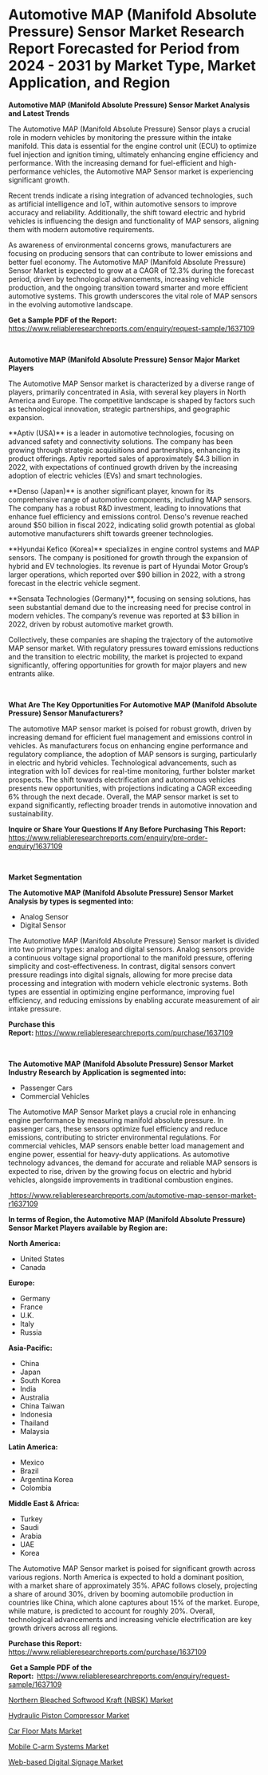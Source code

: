 <p><h1>Automotive MAP (Manifold Absolute Pressure) Sensor Market Research Report Forecasted for Period from 2024 -  2031 by Market Type, Market Application, and Region</h1></p><p><strong>Automotive MAP (Manifold Absolute Pressure) Sensor Market Analysis and Latest Trends</strong></p>
<p><p>The Automotive MAP (Manifold Absolute Pressure) Sensor plays a crucial role in modern vehicles by monitoring the pressure within the intake manifold. This data is essential for the engine control unit (ECU) to optimize fuel injection and ignition timing, ultimately enhancing engine efficiency and performance. With the increasing demand for fuel-efficient and high-performance vehicles, the Automotive MAP Sensor market is experiencing significant growth.</p><p>Recent trends indicate a rising integration of advanced technologies, such as artificial intelligence and IoT, within automotive sensors to improve accuracy and reliability. Additionally, the shift toward electric and hybrid vehicles is influencing the design and functionality of MAP sensors, aligning them with modern automotive requirements. </p><p>As awareness of environmental concerns grows, manufacturers are focusing on producing sensors that can contribute to lower emissions and better fuel economy. The Automotive MAP (Manifold Absolute Pressure) Sensor Market is expected to grow at a CAGR of 12.3% during the forecast period, driven by technological advancements, increasing vehicle production, and the ongoing transition toward smarter and more efficient automotive systems. This growth underscores the vital role of MAP sensors in the evolving automotive landscape.</p></p>
<p><strong>Get a Sample PDF of the Report:&nbsp;</strong> <a href="https://www.reliableresearchreports.com/enquiry/request-sample/1637109">https://www.reliableresearchreports.com/enquiry/request-sample/1637109</a></p>
<p>&nbsp;</p>
<p><strong>Automotive MAP (Manifold Absolute Pressure) Sensor Major Market Players</strong></p>
<p><p>The Automotive MAP Sensor market is characterized by a diverse range of players, primarily concentrated in Asia, with several key players in North America and Europe. The competitive landscape is shaped by factors such as technological innovation, strategic partnerships, and geographic expansion.</p><p>**Aptiv (USA)** is a leader in automotive technologies, focusing on advanced safety and connectivity solutions. The company has been growing through strategic acquisitions and partnerships, enhancing its product offerings. Aptiv reported sales of approximately $4.3 billion in 2022, with expectations of continued growth driven by the increasing adoption of electric vehicles (EVs) and smart technologies.</p><p>**Denso (Japan)** is another significant player, known for its comprehensive range of automotive components, including MAP sensors. The company has a robust R&D investment, leading to innovations that enhance fuel efficiency and emissions control. Denso's revenue reached around $50 billion in fiscal 2022, indicating solid growth potential as global automotive manufacturers shift towards greener technologies.</p><p>**Hyundai Kefico (Korea)** specializes in engine control systems and MAP sensors. The company is positioned for growth through the expansion of hybrid and EV technologies. Its revenue is part of Hyundai Motor Group’s larger operations, which reported over $90 billion in 2022, with a strong forecast in the electric vehicle segment.</p><p>**Sensata Technologies (Germany)**, focusing on sensing solutions, has seen substantial demand due to the increasing need for precise control in modern vehicles. The company’s revenue was reported at $3 billion in 2022, driven by robust automotive market growth.</p><p>Collectively, these companies are shaping the trajectory of the automotive MAP sensor market. With regulatory pressures toward emissions reductions and the transition to electric mobility, the market is projected to expand significantly, offering opportunities for growth for major players and new entrants alike.</p></p>
<p>&nbsp;</p>
<p><strong>What Are The Key Opportunities For Automotive MAP (Manifold Absolute Pressure) Sensor Manufacturers?</strong></p>
<p><p>The automotive MAP sensor market is poised for robust growth, driven by increasing demand for efficient fuel management and emissions control in vehicles. As manufacturers focus on enhancing engine performance and regulatory compliance, the adoption of MAP sensors is surging, particularly in electric and hybrid vehicles. Technological advancements, such as integration with IoT devices for real-time monitoring, further bolster market prospects. The shift towards electrification and autonomous vehicles presents new opportunities, with projections indicating a CAGR exceeding 6% through the next decade. Overall, the MAP sensor market is set to expand significantly, reflecting broader trends in automotive innovation and sustainability.</p></p>
<p><strong>Inquire or Share Your Questions If Any Before Purchasing This Report:</strong> <a href="https://www.reliableresearchreports.com/enquiry/pre-order-enquiry/1637109">https://www.reliableresearchreports.com/enquiry/pre-order-enquiry/1637109</a></p>
<p>&nbsp;</p>
<p><strong>Market Segmentation</strong></p>
<p><strong>The Automotive MAP (Manifold Absolute Pressure) Sensor Market Analysis by types is segmented into:</strong></p>
<p><ul><li>Analog Sensor</li><li>Digital Sensor</li></ul></p>
<p><p>The Automotive MAP (Manifold Absolute Pressure) Sensor market is divided into two primary types: analog and digital sensors. Analog sensors provide a continuous voltage signal proportional to the manifold pressure, offering simplicity and cost-effectiveness. In contrast, digital sensors convert pressure readings into digital signals, allowing for more precise data processing and integration with modern vehicle electronic systems. Both types are essential in optimizing engine performance, improving fuel efficiency, and reducing emissions by enabling accurate measurement of air intake pressure.</p></p>
<p><strong>Purchase this Report:&nbsp;</strong><a href="https://www.reliableresearchreports.com/purchase/1637109">https://www.reliableresearchreports.com/purchase/1637109</a></p>
<p>&nbsp;</p>
<p><strong>The Automotive MAP (Manifold Absolute Pressure) Sensor Market Industry Research by Application is segmented into:</strong></p>
<p><ul><li>Passenger Cars</li><li>Commercial Vehicles</li></ul></p>
<p><p>The Automotive MAP Sensor Market plays a crucial role in enhancing engine performance by measuring manifold absolute pressure. In passenger cars, these sensors optimize fuel efficiency and reduce emissions, contributing to stricter environmental regulations. For commercial vehicles, MAP sensors enable better load management and engine power, essential for heavy-duty applications. As automotive technology advances, the demand for accurate and reliable MAP sensors is expected to rise, driven by the growing focus on electric and hybrid vehicles, alongside improvements in traditional combustion engines.</p></p>
<p><a href="https://www.reliableresearchreports.com/automotive-map-sensor-market-r1637109">&nbsp;https://www.reliableresearchreports.com/automotive-map-sensor-market-r1637109</a></p>
<p><strong>In terms of Region, the Automotive MAP (Manifold Absolute Pressure) Sensor Market Players available by Region are:</strong></p>
<p>
    <p> <strong> North America: </strong>
        <ul>
            <li>United States</li>
            <li>Canada</li>
        </ul>
        </p> 
    <p> <strong> Europe: </strong>
        <ul>
            <li>Germany</li>
            <li>France</li>
            <li>U.K.</li>
            <li>Italy</li>
            <li>Russia</li>
        </ul>
        </p> 
    <p> <strong> Asia-Pacific: </strong>
        <ul>
            <li>China</li>
            <li>Japan</li>
            <li>South Korea</li>
            <li>India</li>
            <li>Australia</li>
            <li>China Taiwan</li>
            <li>Indonesia</li>
            <li>Thailand</li>
            <li>Malaysia</li>
        </ul>
        </p> 
    <p> <strong> Latin America: </strong>
        <ul>
            <li>Mexico</li>
            <li>Brazil</li>
            <li>Argentina Korea</li>
            <li>Colombia</li>
        </ul>
        </p> 
    <p> <strong> Middle East & Africa: </strong>
        <ul>
            <li>Turkey</li>
            <li>Saudi</li>
            <li>Arabia</li>
            <li>UAE</li>
            <li>Korea</li>
        </ul>
    </p>
    </p>
<p><p>The Automotive MAP Sensor market is poised for significant growth across various regions. North America is expected to hold a dominant position, with a market share of approximately 35%. APAC follows closely, projecting a share of around 30%, driven by booming automobile production in countries like China, which alone captures about 15% of the market. Europe, while mature, is predicted to account for roughly 20%. Overall, technological advancements and increasing vehicle electrification are key growth drivers across all regions.</p></p>
<p><strong>Purchase this Report: </strong><a href="https://www.reliableresearchreports.com/purchase/1637109">https://www.reliableresearchreports.com/purchase/1637109</a></p>
<p>&nbsp;<strong>Get a Sample PDF of the Report:&nbsp;&nbsp;</strong><a href="https://www.reliableresearchreports.com/enquiry/request-sample/1637109">https://www.reliableresearchreports.com/enquiry/request-sample/1637109</a></p>
<p><strong></strong></p>
<p><p><a href="https://medium.com/@jubayermia832/northern-bleached-softwood-kraft-nbsk-market-research-report-market-forecast-and-growth-6b1886df4e75">Northern Bleached Softwood Kraft (NBSK) Market</a></p><p><a href="https://www.linkedin.com/pulse/hydraulic-piston-compressor-market-trends-detailed-study-6se9e?trackingId=lPueXn7gQQidhEfcvPhaQw%3D%3D">Hydraulic Piston Compressor Market</a></p><p><a href="https://issuu.com/reportprime-2/docs/car-floor-mats-market-size-2030.ppt_5517342acc2695">Car Floor Mats Market</a></p><p><a href="https://medium.com/@jubayermia832/navigating-the-global-mobile-c-arm-systems-market-from-trends-to-strategy-for-period-from-2024-to-f8faf94d536e?postPublishedType=repub">Mobile C-arm Systems Market</a></p><p><a href="https://github.com/ChiragRP21/Market-Research-Report-List-6/blob/main/web-based-digital-signage-market.md">Web-based Digital Signage Market</a></p></p>